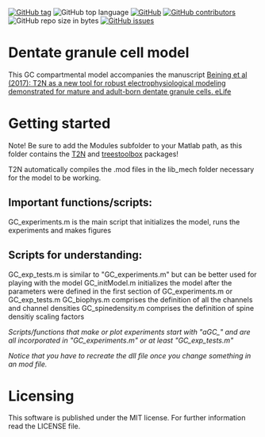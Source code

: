 [![GitHub tag](https://img.shields.io/github/tag/MarcelBeining/Dentate-Granule-Cell-Model.svg?style=for-the-badge)](https://github.com/MarcelBeining/Dentate-Granule-Cell-Model/releases)
![GitHub top language](https://img.shields.io/github/languages/top/MarcelBeining/Dentate-Granule-Cell-Model.svg?style=for-the-badge)
[![GitHub](https://img.shields.io/github/license/MarcelBeining/Dentate-Granule-Cell-Model.svg?style=for-the-badge)](https://github.com/MarcelBeining/Dentate-Granule-Cell-Model/blob/master/LICENSE)
[![GitHub contributors](https://img.shields.io/github/contributors/MarcelBeining/Dentate-Granule-Cell-Model.svg?style=for-the-badge)](https://github.com/MarcelBeining/Dentate-Granule-Cell-Model/graphs/contributors)
![GitHub repo size in bytes](https://img.shields.io/github/repo-size/MarcelBeining/Dentate-Granule-Cell-Model.svg?style=for-the-badge)
[![GitHub issues](https://img.shields.io/github/issues/MarcelBeining/Dentate-Granule-Cell-Model.svg?style=for-the-badge)](https://github.com/MarcelBeining/Dentate-Granule-Cell-Model/issues)

# Dentate granule cell model
This GC compartmental model accompanies the manuscript 
[Beining et al (2017): T2N as a new tool for robust electrophysiological modeling demonstrated for mature and adult-born dentate granule cells. eLife](https://elifesciences.org/articles/26517)

# Getting started
Note! Be sure to add the Modules subfolder to your Matlab path, as this folder contains the [T2N](https://github.com/MarcelBeining/T2N) and [treestoolbox](http://www.treestoolbox.org/) packages!

T2N automatically compiles the .mod files in the lib_mech folder necessary for the model to be working. 

## Important functions/scripts:
GC_experiments.m	is the main script that initializes the model, runs the experiments and makes figures

## Scripts for understanding:
GC_exp_tests.m		is similar to "GC_experiments.m" but can be better used for playing with the model
GC_initModel.m		initializes the model after the parameters were defined in the first section of GC_experiments.m or GC_exp_tests.m
GC_biophys.m 		comprises the definition of all the channels and channel densities
GC_spinedensity.m	comprises the definition of spine densitiy scaling factors

*Scripts/functions that make or plot experiments start with "aGC_" and are all incorporated in "GC_experiments.m" or at least "GC_exp_tests.m"*

*Notice that you have to recreate the dll file once you change something in an mod file.*

# Licensing
This software is published under the MIT license. For further information read the LICENSE file.

